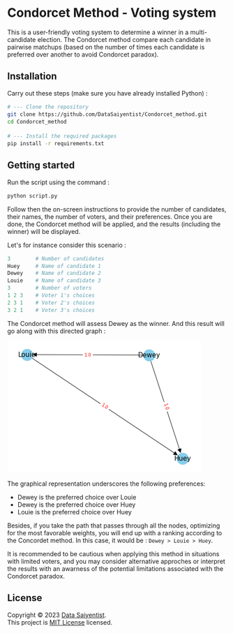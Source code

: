 # Condorcet Method - Voting system

This is a user-friendly voting system to determine a winner in a multi-candidate election. The Condorcet method compare each candidate in pairwise matchups (based on the number of times each candidate is preferred over another to avoid Condorcet paradox).

## Installation

Carry out these steps (make sure you have already installed Python) :

```bash
# --- Clone the repository
git clone https://github.com/DataSaiyentist/Condorcet_method.git
cd Condorcet_method

# --- Install the required packages
pip install -r requirements.txt
```

## Getting started

Run the script using the command :

```bash
python script.py
```
Follow then the on-screen instructions to provide the number of candidates, their names, the number of voters, and their preferences.
Once you are done, the Condorcet method will be applied, and the results (including the winner) will be displayed.

Let's for instance consider this scenario :

```python
3        # Number of candidates
Huey     # Name of candidate 1
Dewey    # Name of candidate 2
Louie    # Name of candidate 3
3        # Number of voters
1 2 3    # Voter 1's choices
2 3 1    # Voter 2's choices
3 2 1    # Voter 3's choices
```

The Condorcet method will assess Dewey as the winner. And this result will go along with this directed graph :

![](example/test_result.png)

The graphical representation underscores the following preferences:

* Dewey is the preferred choice over Louie
* Dewey is the preferred choice over Huey
* Louie is the preferred choice over Huey

Besides, if you take the path that passes through all the nodes, optimizing for the most favorable weights, you will end up with a ranking according to the Concordet method. In this case, it would be : `Dewey > Louie > Huey`.

It is recommended to be cautious when applying this method in situations with limited voters, and you may consider alternative approches or interpret the results with an awarness of the potential limitations associated with the Condorcet paradox.

## License

Copyright © 2023 [Data Saiyentist](https://github.com/DataSaiyentist). <br />
This project is [MIT License](https://github.com/DataSaiyentist/Condorcet_method/blob/main/LICENSE) licensed.